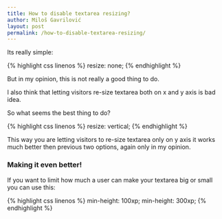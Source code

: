 ```yaml
---
title: How to disable textarea resizing?
author: Miloš Gavrilović
layout: post
permalink: /how-to-disable-textarea-resizing/
---
```

Its really simple:

{% highlight css linenos %}
resize: none;
{% endhighlight %}

But in my opinion, this is not really a good thing to do.

I also think that letting visitors re-size textarea both on x and y axis is bad idea.

So what seems the best thing to do?

{% highlight css linenos %}
resize: vertical;
{% endhighlight %}

This way you are letting visitors to re-size textarea only on y axis it works much better then previous two options, again only in my opinion.

### Making it even better!

If you want to limit how much a user can make your textarea big or small you can use this:

{% highlight css linenos %}
min-height: 100xp;
min-height: 300xp;
{% endhighlight %}
